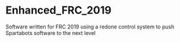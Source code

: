 # Enhanced_FRC_2019
 Software written for FRC 2019 using a redone control system to push Spartabots software to the next level
